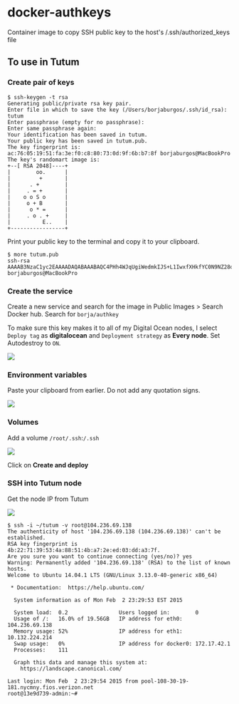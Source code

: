 # docker-authkeys

Container image to copy SSH public key to the host's /.ssh/authorized_keys file

## To use in Tutum

### Create pair of keys

```
$ ssh-keygen -t rsa
Generating public/private rsa key pair.
Enter file in which to save the key (/Users/borjaburgos/.ssh/id_rsa): tutum
Enter passphrase (empty for no passphrase):
Enter same passphrase again:
Your identification has been saved in tutum.
Your public key has been saved in tutum.pub.
The key fingerprint is:
ac:76:05:19:51:fa:3e:f0:c8:80:73:0d:9f:6b:b7:8f borjaburgos@MacBookPro
The key's randomart image is:
+--[ RSA 2048]----+
|        oo.      |
|         +       |
|      . +        |
|     . = +       |
|    o o S o      |
|     o + B       |
|      o * =      |
|     . o . +     |
|          E..    |
+-----------------+
```

Print your public key to the terminal and copy it to your clipboard.

```
$ more tutum.pub
ssh-rsa AAAAB3NzaC1yc2EAAAADAQABAAABAQC4PHh4WJqUgiWedmkIJS+L1IwxfXHkfYC0N9NZ28quXyL4zQq2CDeCQrS0RDESklnuZVCe9p5fjgEHcy+FsiTUaBbjzCndeO++gqAM6pKy4ziEY1JNpIBpbuyVIK6AJIqTWzcqprhw4G8PZetLoHug3BWiiwsIW7WHhNNsrEVEsTCnCc5vG97IHZ0A6TlP6HGvVSfCFPZiAxP48hsoEsEGjcCvY9tgJa4k60XWtHbPWtjOi90RFt9OKcbUsZa+vq/3lBG50XbMoQm3NS6A+UQQ7SKvzmwJSIYCqo5lu9UzQbVKy9o00NqXa5jkmZ9Yd0BJBjFmb3WwUR8sJWZVTPFL borjaburgos@MacBookPro
```

### Create the service

Create a new service and search for the image in Public Images > Search Docker hub. Search for `borja/authkey`

To make sure this key makes it to all of my Digital Ocean nodes, I select `Deploy tag` as **digitalocean** and `Deployment strategy` as **Every node**. Set Autodestroy to `ON`.

![](http://cl.ly/image/1W1D2d323w1e/download/Screen%20Shot%202015-02-02%20at%2023.19.54.png)

### Environment variables

Paste your clipboard from earlier. Do not add any quotation signs. 

![](http://cl.ly/image/1u3R0W2g1p0E/download/Screen%20Shot%202015-02-02%20at%2023.22.27.png)

### Volumes

Add a volume `/root/.ssh`:`/.ssh`

![](http://cl.ly/image/2n093G1c0u47/download/Screen%20Shot%202015-02-02%20at%2023.23.29.png)

Click on **Create and deploy**

### SSH into Tutum node

Get the node IP from Tutum

![](http://cl.ly/image/2t373J2i2f1b/Screen%20Shot%202015-02-02%20at%2023.29.02.png)

```
$ ssh -i ~/tutum -v root@104.236.69.138
The authenticity of host '104.236.69.138 (104.236.69.138)' can't be established.
RSA key fingerprint is 4b:22:71:39:53:4a:88:51:4b:a7:2e:ed:03:dd:a3:7f.
Are you sure you want to continue connecting (yes/no)? yes
Warning: Permanently added '104.236.69.138' (RSA) to the list of known hosts.
Welcome to Ubuntu 14.04.1 LTS (GNU/Linux 3.13.0-40-generic x86_64)

 * Documentation:  https://help.ubuntu.com/

  System information as of Mon Feb  2 23:29:53 EST 2015

  System load:  0.2                Users logged in:        0
  Usage of /:   16.0% of 19.56GB   IP address for eth0:    104.236.69.138
  Memory usage: 52%                IP address for eth1:    10.132.224.214
  Swap usage:   0%                 IP address for docker0: 172.17.42.1
  Processes:    111

  Graph this data and manage this system at:
    https://landscape.canonical.com/

Last login: Mon Feb  2 23:29:54 2015 from pool-108-30-19-181.nycmny.fios.verizon.net
root@13e9d739-admin:~#
```